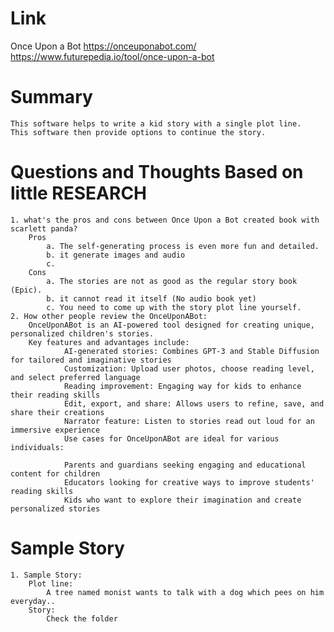 Link
===============
<p>

Once Upon a Bot
https://onceuponabot.com/
https://www.futurepedia.io/tool/once-upon-a-bot

</p>

Summary
===============
    This software helps to write a kid story with a single plot line. 
    This software then provide options to continue the story.


Questions and Thoughts Based on little RESEARCH
===============
    1. what's the pros and cons between Once Upon a Bot created book with scarlett panda?
        Pros
            a. The self-generating process is even more fun and detailed.
            b. it generate images and audio
            c. 
        Cons
            a. The stories are not as good as the regular story book (Epic).
            b. it cannot read it itself (No audio book yet)
            c. You need to come up with the story plot line yourself.
    2. How other people review the OnceUponABot:
        OnceUponABot is an AI-powered tool designed for creating unique, personalized children's stories. 
        Key features and advantages include:
                AI-generated stories: Combines GPT-3 and Stable Diffusion for tailored and imaginative stories
                Customization: Upload user photos, choose reading level, and select preferred language
                Reading improvement: Engaging way for kids to enhance their reading skills
                Edit, export, and share: Allows users to refine, save, and share their creations
                Narrator feature: Listen to stories read out loud for an immersive experience
                Use cases for OnceUponABot are ideal for various individuals:
        
                Parents and guardians seeking engaging and educational content for children
                Educators looking for creative ways to improve students' reading skills
                Kids who want to explore their imagination and create personalized stories


Sample Story
===============
    1. Sample Story:
        Plot line: 
            A tree named monist wants to talk with a dog which pees on him everyday..
        Story:
            Check the folder